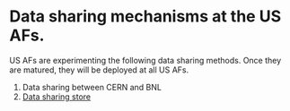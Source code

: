 # Data sharing mechanisms at the US AFs.

US AFs are experimenting the following data sharing methods. Once they are
matured, they will be deployed at all US AFs.

1. Data sharing between CERN and BNL
2. [Data sharing store](./DataSharingStore)
